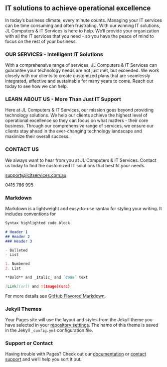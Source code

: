 ## IT solutions to achieve operational excellence

In today’s business climate, every minute counts. Managing your IT services can be time consuming and often frustrating. With our winning IT solutions, JL Computers & IT Services is here to help. We’ll provide your organization with all the IT services that you need - so you have the peace of mind to focus on the rest of your business.

### OUR SERVICES - Intelligent IT Solutions

With a comprehensive range of services, JL Computers & IT Services can guarantee your technology needs are not just met, but exceeded. We work closely with our clients to create customized plans that are seamlessly integrated, effective and sustainable for many years to come. Reach out today to see how we can help.

### LEARN ABOUT US - More Than Just IT Support

Here at JL Computers & IT Services, our mission goes beyond providing technology solutions. We help our clients achieve the highest level of operational excellence so they can focus on what matters - their core business. Through our comprehensive range of services, we ensure our clients stay ahead in the ever-changing technology landscape and maximize their overall success.

### CONTACT US

We always want to hear from you at JL Computers & IT Services. Contact us today to find the customized IT solutions that best fit your needs.

support@jlcitservices.com.au

0415 786 995



### Markdown

Markdown is a lightweight and easy-to-use syntax for styling your writing. It includes conventions for

```markdown
Syntax highlighted code block

# Header 1
## Header 2
### Header 3

- Bulleted
- List

1. Numbered
2. List

**Bold** and _Italic_ and `Code` text

[Link](url) and ![Image](src)
```

For more details see [GitHub Flavored Markdown](https://guides.github.com/features/mastering-markdown/).

### Jekyll Themes

Your Pages site will use the layout and styles from the Jekyll theme you have selected in your [repository settings](https://github.com/jlcitservices/jlcitservices.github.io/settings). The name of this theme is saved in the Jekyll `_config.yml` configuration file.

### Support or Contact

Having trouble with Pages? Check out our [documentation](https://help.github.com/categories/github-pages-basics/) or [contact support](https://github.com/contact) and we’ll help you sort it out.
